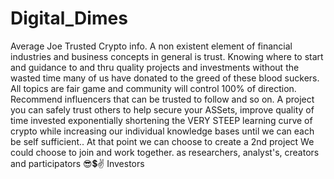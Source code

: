 # Digital_Dimes
Average Joe Trusted Crypto info. A non existent element of financial industries and business concepts in general is trust. Knowing where to start and guidance to and thru quality projects and investments without the wasted time many of us have donated to the greed of these blood suckers. All topics are fair game and community will control 100% of direction. Recommend influencers that can be trusted to follow and so on. A project you can safely trust others to help secure your ASSets, improve quality of time invested exponentially shortening the VERY STEEP learning curve of crypto while increasing our individual knowledge bases until we can each be self sufficient.. At that point we can choose to create a 2nd project We could choose to join and work together. as researchers, analyst's, creators and participators 😎💲✌️ Investors
